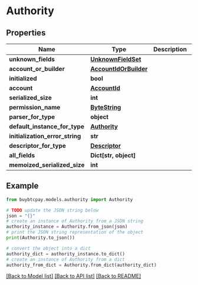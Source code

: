 # Authority


## Properties

Name | Type | Description | Notes
------------ | ------------- | ------------- | -------------
**unknown_fields** | [**UnknownFieldSet**](UnknownFieldSet.md) |  | [optional] 
**account_or_builder** | [**AccountIdOrBuilder**](AccountIdOrBuilder.md) |  | [optional] 
**initialized** | **bool** |  | [optional] 
**account** | [**AccountId**](AccountId.md) |  | [optional] 
**serialized_size** | **int** |  | [optional] 
**permission_name** | [**ByteString**](ByteString.md) |  | [optional] 
**parser_for_type** | **object** |  | [optional] 
**default_instance_for_type** | [**Authority**](Authority.md) |  | [optional] 
**initialization_error_string** | **str** |  | [optional] 
**descriptor_for_type** | [**Descriptor**](Descriptor.md) |  | [optional] 
**all_fields** | **Dict[str, object]** |  | [optional] 
**memoized_serialized_size** | **int** |  | [optional] 

## Example

```python
from buybtcpay.models.authority import Authority

# TODO update the JSON string below
json = "{}"
# create an instance of Authority from a JSON string
authority_instance = Authority.from_json(json)
# print the JSON string representation of the object
print(Authority.to_json())

# convert the object into a dict
authority_dict = authority_instance.to_dict()
# create an instance of Authority from a dict
authority_from_dict = Authority.from_dict(authority_dict)
```
[[Back to Model list]](../README.md#documentation-for-models) [[Back to API list]](../README.md#documentation-for-api-endpoints) [[Back to README]](../README.md)


